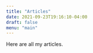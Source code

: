 ```yaml
---
title: "Articles"
date: 2021-09-23T19:16:10-04:00
draft: false
menu: "main"
---
```


Here are all my articles. 

